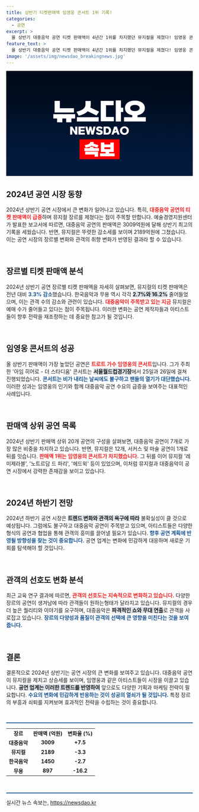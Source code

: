 ```yaml
---
title: 상반기 티켓판매액 임영웅 콘서트 1위 기록!
categories:
  - 공연
excerpt: >
  올 상반기 대중음악 공연 티켓 판매액이 4년간 1위를 차지했던 뮤지컬을 제쳤다! 임영웅 콘서트가 1위로, 공연 시장의 새로운 지각변동이 시작됐다. 클릭하여 더 알아보세요!
feature_text: >
  올 상반기 대중음악 공연 티켓 판매액이 4년간 1위를 차지했던 뮤지컬을 제쳤다! 임영웅 콘서트가 1위로, 공연 시장의 새로운 지각변동이 시작됐다. 클릭하여 더 알아보세요!
image: '/assets/img/newsdao_breakingnews.jpg'
---
```


<p><img src="/assets/img/newsdao_breakingnews.jpg" alt="ontimetimes 속보" /></p>

<h2 data-ke-size="size26">2024년 공연 시장 동향</h2>

<p data-ke-size="size16">2024년 상반기 공연 시장에서 큰 변화가 일어나고 있습니다. 특히, <b><span style="color: #ee2323;">대중음악 공연의 티켓 판매액이 급증</span></b>하며 뮤지컬 장르를 제쳤다는 점이 주목할 만합니다. 예술경영지원센터가 발표한 보고서에 따르면, 대중음악 공연의 판매액은 3009억원에 달해 상반기 최고의 기록을 세웠습니다. 반면, 뮤지컬은 뚜렷한 감소세를 보이며 2189억원에 그쳤습니다. 이는 공연 시장의 장르별 변화와 관객의 취향 변화가 반영된 결과라 할 수 있습니다.</p>

<p data-ke-size="size16">&nbsp;</p>

<h2 data-ke-size="size26">장르별 티켓 판매액 분석</h2>

<p data-ke-size="size16">2024년 상반기 공연 장르별 티켓 판매액을 자세히 살펴보면, 뮤지컬의 티켓 판매액은 전년 대비 <b><span style="color: #1a5490;">3.3% 감소</span></b>했습니다. 한국음악과 무용 역시 각각 <b><span style="background-color: #21538527;">2.7%와 16.2%</span></b> 줄어들었으며, 이는 관객 수의 감소와 관련이 있습니다. <b><span style="color: #ee2323;">대중음악이 주목받고 있는 지금</span></b> 뮤지컬은 예매 수가 줄어들고 있다는 점이 주목됩니다. 이러한 변화는 공연 제작자들과 아티스트들이 향후 전략을 재조정하는 데 중요한 참고가 될 것입니다.</p>

<p data-ke-size="size16">&nbsp;</p>

<h2 data-ke-size="size26">임영웅 콘서트의 성공</h2>

<p data-ke-size="size16">올 상반기 판매액이 가장 높았던 공연은 <b><span style="color: #ee2323;">트로트 가수 임영웅의 콘서트</span></b>입니다. 그가 주최한 '아임 히어로 - 더 스타디움' 콘서트는 <b><span style="background-color: #21538527;">서울월드컵경기장</span></b>에서 25일과 26일에 걸쳐 진행되었습니다. <b><span style="color: #1a5490;">콘서트는 비가 내리는 날씨에도 불구하고 팬들의 열기가 대단했습니다.</span></b> 이러한 성과는 임영웅의 인기와 함께 대중음악 공연 수요의 급증을 보여주는 대표적인 사례입니다.</p>

<p data-ke-size="size16">&nbsp;</p>

<h2 data-ke-size="size26">판매액 상위 공연 목록</h2>

<p data-ke-size="size16">2024년 상반기 판매액 상위 20개 공연의 구성을 살펴보면, 대중음악 공연이 7개로 가장 많은 비중을 차지하고 있습니다. 반면, 뮤지컬은 12개, 서커스 및 마술 공연이 1개로 뒤를 잇습니다. <b><span style="color: #ee2323;">판매액 1위는 임영웅의 콘서트가 차지했습니다.</span></b> 그 뒤를 이어 뮤지컬 '레미제라블', '노트르담 드 파리', '헤드윅' 등이 있었으며, 이처럼 뮤지컬과 대중음악이 공연 시장에서 강력한 존재감을 보이고 있습니다.</p>

<p data-ke-size="size16">&nbsp;</p>

<h2 data-ke-size="size26">2024년 하반기 전망</h2>

<p data-ke-size="size16">2024년 하반기 공연 시장은 <b><span style="background-color: #21538527;">트렌드 변화와 관객의 욕구에 따라</span></b> 불확실성이 클 것으로 예상됩니다. 그럼에도 불구하고 대중음악 공연이 주목받고 있으며, 아티스트들은 다양한 형식의 공연과 협업을 통해 관객의 흥미를 끌어낼 필요가 있습니다. <b><span style="color: #1a5490;">향후 공연 계획에 반영될 방향성을 찾는 것이 중요합니다.</span></b> 공연 업계는 변화에 민감하게 대응하며 새로운 기회를 탐색해야 할 것입니다.</p>

<p data-ke-size="size16">&nbsp;</p>

<h2 data-ke-size="size26">관객의 선호도 변화 분석</h2>

<p data-ke-size="size16">최근 교육 연구 결과에 따르면, <b><span style="color: #ee2323;">관객의 선호도는 지속적으로 변화하고 있습니다.</span></b> 다양한 장르의 공연이 생겨남에 따라 관객들이 원하는형태가 달라지고 있습니다. 뮤지컬의 경우 더 높은 퀄리티와 이야기를 요구하며, 대중음악은 <b><span style="background-color: #21538527;">파격적인 쇼와 무대 연출</span></b>로 관객을 사로잡고 있습니다. <b><span style="color: #1a5490;">장르의 다양성과 품질이 관객의 선택에 큰 영향을 미친다는 것을 보여줍니다.</span></b></p>

<p data-ke-size="size16">&nbsp;</p>

<h2 data-ke-size="size26">결론</h2>

<p data-ke-size="size16">결론적으로 2024년 상반기는 공연 시장의 큰 변화를 보여주고 있습니다. 대중음악 공연이 뮤지컬을 제치고 상승세를 보이며, 임영웅과 같은 아티스트들이 시장을 이끌고 있습니다. <b><span style="background-color: #21538527;">공연 업계는 이러한 트렌드를 반영하여</span></b> 앞으로도 다양한 기획과 마케팅 전략이 필요합니다. <b><span style="color: #1a5490;">수요의 변화에 민감하게 반응하는 것이 성공의 열쇠가 될 것입니다.</span></b> 특정 장르의 부흥과 쇠퇴를 지켜보며 효과적인 전략을 수립하는 것이 중요합니다.</p>

<p data-ke-size="size16">&nbsp;</p>

<hr style="height:2px; border:none; background-color:#1a5490;"/>

<table style="width: 100%; border-collapse: collapse;">
    <tr>
        <td style="text-align: center; height: 17px;"><b>장르</b></td>
        <td style="text-align: center; height: 17px;"><b>판매액 (억원)</b></td>
        <td style="text-align: center; height: 17px;"><b>변화율 (%)</b></td>
    </tr>
    <tr>
        <td style="text-align: center; height: 17px;"><b>대중음악</b></td>
        <td style="text-align: center; height: 17px;"><b>3009</b></td>
        <td style="text-align: center; height: 17px;"><b>+7.5</b></td>
    </tr>
    <tr>
        <td style="text-align: center; height: 17px;"><b>뮤지컬</b></td>
        <td style="text-align: center; height: 17px;"><b>2189</b></td>
        <td style="text-align: center; height: 17px;"><b>-3.3</b></td>
    </tr>
    <tr>
        <td style="text-align: center; height: 17px;"><b>한국음악</b></td>
        <td style="text-align: center; height: 17px;"><b>1450</b></td>
        <td style="text-align: center; height: 17px;"><b>-2.7</b></td>
    </tr>
    <tr>
        <td style="text-align: center; height: 17px;"><b>무용</b></td>
        <td style="text-align: center; height: 17px;"><b>897</b></td>
        <td style="text-align: center; height: 17px;"><b>-16.2</b></td>
    </tr>
</table>

<p data-ke-size="size16">&nbsp;</p>

<hr style="height:2px; border:none; background-color:#1a5490;"/>
실시간 뉴스 속보는, <a href="https://newsdao.kr" rel="dofollow">https://newsdao.kr</a>


